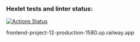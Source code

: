 ### Hexlet tests and linter status:
[![Actions Status](https://github.com/unbulanov/frontend-project-12/workflows/hexlet-check/badge.svg)](https://github.com/unbulanov/frontend-project-12/actions)

frontend-project-12-production-1580.up.railway.app